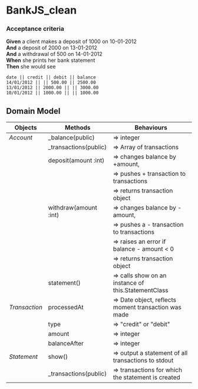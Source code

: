 # BankJS_clean

### Acceptance criteria

**Given** a client makes a deposit of 1000 on 10-01-2012  
**And** a deposit of 2000 on 13-01-2012  
**And** a withdrawal of 500 on 14-01-2012  
**When** she prints her bank statement  
**Then** she would see

```
date || credit || debit || balance
14/01/2012 || || 500.00 || 2500.00
13/01/2012 || 2000.00 || || 3000.00
10/01/2012 || 1000.00 || || 1000.00
```

## Domain Model

| Objects       | Methods                | Behaviours                                           |
| ------------- | ---------------------- | ---------------------------------------------------- |
| _Account_     | \_balance(public)      | => integer                                           |
|               | \_transactions(public) | => Array of transactions                             |
|               | deposit(amount :int)   | => changes balance by +amount,                       |
|               |                        | => pushes + transaction to transactions              |
|               |                        | => returns transaction object                        |
|               | withdraw(amount :int)  | => changes balance by -amount,                       |
|               |                        | => pushes a - transaction to transactions            |
|               |                        | => raises an error if balance - amount < 0           |
|               |                        | => returns transaction object                        |
|               | statement()            | => calls show on an instance of this.StatementClass  |
| _Transaction_ | processedAt            | => Date object, reflects moment transaction was made |
|               | type                   | => "credit" or "debit"                               |
|               | amount                 | => integer                                           |
|               | balanceAfter           | => integer                                           |
| _Statement_   | show()                 | => output a statement of all transactions to stdout  |
|               | \_transactions(public) | => transactions for which the statement is created   |
